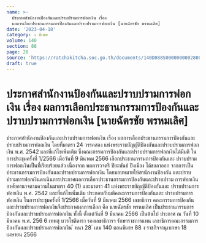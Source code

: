 ```yaml
---
name: >-
  ประกาศสำนักงานป้องกันและปราบปรามการฟอกเงิน เรื่อง
  ผลการเลือกประธานกรรมการป้องกันและปราบปรามการฟอกเงิน [นายฉัตรชัย พรหมเลิศ]
date: '2023-04-18'
category: ง พิเศษ
volume: 140
section: 88
page: 28
source: 'https://ratchakitcha.soc.go.th/documents/140D088S0000000002800.pdf'
draft: true
---
```


# ประกาศสำนักงานป้องกันและปราบปรามการฟอกเงิน เรื่อง ผลการเลือกประธานกรรมการป้องกันและปราบปรามการฟอกเงิน [นายฉัตรชัย พรหมเลิศ]

ประกาศสำนักงานป้องกันและปราบปรามการฟอกเงิน เรื่อง ผลการเลือกประธานกรรมการป้องกันและปราบปรามการฟอกเงิน โดยที่มาตรา 24 วรรคสอง แห่งพระราชบัญญัติป้องกันและปราบปรามการฟอกเงิน พ.ศ. 2542 และที่แก้ไขเพิ่มเติม ซึ่งคณะกรรมการป้องกันและปราบปรามการฟอกเงินได้มีมติ ในการประชุมครั้งที่ 1/2566 เมื่อวันที่ 9 มีนาคม 2566 เลือกประธานกรรมการป้องกันและ ปราบปรามการฟอกเงินเป็นที่เรียบร้อยแล้ว เนื่องจาก พลตารวจตรี ปิยะพันธ์ ปิงเมือง ได้ขอลาออก จากการเป็นประธานกรรมการป้องกันและปราบปรามการฟอกเงิน โดยมอบหมายให้สานักงานป้องกัน และปราบปรามการฟอกเงินดาเนินการประกาศผลการเลือกประธานกรรมการป้องกันและปราบปราม การฟอกเงิน อาศัยอานาจตามความในมาตรา 40 (1) และมาตรา 41 แห่งพระราชบัญญัติป้องกันและ ปราบปรามการฟอกเงิน พ.ศ. 2542 และที่แก้ไขเพิ่มเติม ประกอบกับมติคณะกรรมการป้องกันและ ปราบปรามการฟอกเงิน ในการประชุมครั้งที่ 1/2566 เมื่อวันที่ 9 มีนาคม 2566 เลขาธิการ คณะกรรมการป้องกันและปราบปรามการฟอกเงินจึงประกาศผลการเลือก คือ นายฉัตรชัย พรหมเลิศ เป็นประธานกรรมการป้องกันและปราบปรามการฟอกเงิน ทั้งนี้ ตั้งแต่วันที่ 9 มีนาคม 2566 เป็นต้นไป ประกาศ ณ วันที่ 10 มีนาคม พ.ศ. 256 6 เทพสุ บวรโชติดารา รองเลขาธิการฯ รักษาราชการแทน เลขาธิการคณะกรรมการป้องกันและปราบปรามการฟอกเงิน ้ หนา 28 ่ เลม 140 ตอนพิเศษ 88 ง ราชกิจจานุเบกษา 18 เมษายน 2566
